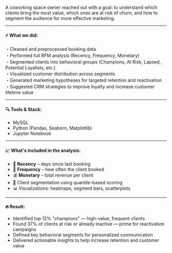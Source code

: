 A coworking space owner reached out with a goal: to understand which clients bring the most value, which ones are at risk of churn, and how to segment the audience for more effective marketing.

---

#### ⚡️ What we did:

・Cleaned and preprocessed booking data  
・Performed full RFM analysis (Recency, Frequency, Monetary)  
・Segmented clients into behavioral groups (Champions, At Risk, Lapsed, Potential Loyalists, etc.)  
・Visualized customer distribution across segments  
・Generated marketing hypotheses for targeted retention and reactivation  
・Suggested CRM strategies to improve loyalty and increase customer lifetime value  

---

#### 🔍 Tools & Stack:

- MySQL
- Python (Pandas, Seaborn, Matplotlib)  
- Jupyter Notebook

---

#### 📈 What's included in the analysis:

- 📆 **Recency** – days since last booking  
- 🔁 **Frequency** – how often the client booked  
- 💰 **Monetary** – total revenue per client  
- 🎯 Client segmentation using quantile-based scoring  
- 📊 Visualizations: heatmaps, segment bars, scatterplots

---

#### 🔥 Result:

- Identified top 12% "champions" — high-value, frequent clients  
- Found 37% of clients at risk or already inactive — prime for reactivation campaigns  
- Defined key behavioral segments for personalized communication  
- Delivered actionable insights to help increase retention and customer value

